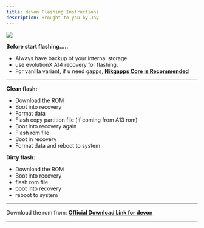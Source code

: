 ```yaml
---
title: devon Flashing Instructions 
description: Brought to you by Jay
---
```


<a href="#"><img align="center" img src="/assets/installation.png" /></a>

**Before start flashing.....**
- Always have backup of your internal storage
- use evolutionX A14 recovery for flashing.
- For vanilla variant, if u need gapps, [**Nikgapps Core is Recommended**](https://sourceforge.net/projects/nikgapps/files/Releases/NikGapps-U/)

----
**Clean flash:**
- Download the ROM
- Boot into recovery
- Format data
- Flash copy partition file (if coming from A13 rom)
- Boot into recovery again
- Flash rom file
- Boot in recovery 
- Format data and reboot to system

**Dirty flash:**
- Download the ROM
- Boot into recovery
- flash rom file 
- boot into recovery
- reboot to system

----
Download the rom from: [**Official Download Link for devon**](https://sourceforge.net/projects/projectmatrixx/files/Android-14/devon/)

----
